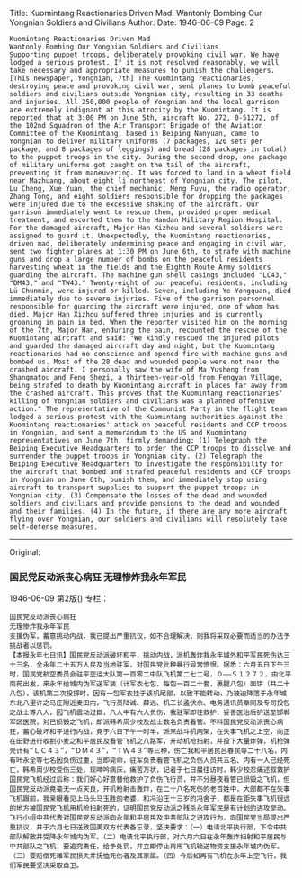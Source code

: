 Title: Kuomintang Reactionaries Driven Mad: Wantonly Bombing Our Yongnian Soldiers and Civilians
Author:
Date: 1946-06-09
Page: 2

    Kuomintang Reactionaries Driven Mad
    Wantonly Bombing Our Yongnian Soldiers and Civilians
    Supporting puppet troops, deliberately provoking civil war. We have lodged a serious protest. If it is not resolved reasonably, we will take necessary and appropriate measures to punish the challengers.
    [This newspaper, Yongnian, 7th] The Kuomintang reactionaries, destroying peace and provoking civil war, sent planes to bomb peaceful soldiers and civilians outside Yongnian city, resulting in 33 deaths and injuries. All 250,000 people of Yongnian and the local garrison are extremely indignant at this atrocity by the Kuomintang. It is reported that at 3:00 PM on June 5th, aircraft No. 272, 0-51272, of the 102nd Squadron of the Air Transport Brigade of the Aviation Committee of the Kuomintang, based in Beiping Nanyuan, came to Yongnian to deliver military uniforms (7 packages, 120 sets per package, and 8 packages of leggings) and bread (28 packages in total) to the puppet troops in the city. During the second drop, one package of military uniforms got caught on the tail of the aircraft, preventing it from maneuvering. It was forced to land in a wheat field near Mazhuang, about eight li northeast of Yongnian city. The pilot, Lu Cheng, Xue Yuan, the chief mechanic, Meng Fuyu, the radio operator, Zhang Tong, and eight soldiers responsible for dropping the packages were injured due to the excessive shaking of the aircraft. Our garrison immediately went to rescue them, provided proper medical treatment, and escorted them to the Handan Military Region Hospital. For the damaged aircraft, Major Han Xizhou and several soldiers were assigned to guard it. Unexpectedly, the Kuomintang reactionaries, driven mad, deliberately undermining peace and engaging in civil war, sent two fighter planes at 1:30 PM on June 6th, to strafe with machine guns and drop a large number of bombs on the peaceful residents harvesting wheat in the fields and the Eighth Route Army soldiers guarding the aircraft. The machine gun shell casings included "LC43," "DM43," and "TW43." Twenty-eight of our peaceful residents, including Lü Chunmin, were injured or killed. Seven, including Ye Yongquan, died immediately due to severe injuries. Five of the garrison personnel responsible for guarding the aircraft were injured, one of whom has died. Major Han Xizhou suffered three injuries and is currently groaning in pain in bed. When the reporter visited him on the morning of the 7th, Major Han, enduring the pain, recounted the rescue of the Kuomintang aircraft and said: "We kindly rescued the injured pilots and guarded the damaged aircraft day and night, but the Kuomintang reactionaries had no conscience and opened fire with machine guns and bombed us. Most of the 28 dead and wounded people were not near the crashed aircraft. I personally saw the wife of Ma Yusheng from Shangmatou and Feng Shezi, a thirteen-year-old from Fengyan Village, being strafed to death by Kuomintang aircraft in places far away from the crashed aircraft. This proves that the Kuomintang reactionaries' killing of Yongnian soldiers and civilians was a planned offensive action." The representative of the Communist Party in the flight team lodged a serious protest with the Kuomintang authorities against the Kuomintang reactionaries' attack on peaceful residents and CCP troops in Yongnian, and sent a memorandum to the US and Kuomintang representatives on June 7th, firmly demanding: (1) Telegraph the Beiping Executive Headquarters to order the CCP troops to dissolve and surrender the puppet troops in Yongnian city. (2) Telegraph the Beiping Executive Headquarters to investigate the responsibility for the aircraft that bombed and strafed peaceful residents and CCP troops in Yongnian on June 6th, punish them, and immediately stop using aircraft to transport supplies to support the puppet troops in Yongnian city. (3) Compensate the losses of the dead and wounded soldiers and civilians and provide pensions to the dead and wounded and their families. (4) In the future, if there are any more aircraft flying over Yongnian, our soldiers and civilians will resolutely take self-defense measures.



<hr /> 

Original: 


### 国民党反动派丧心病狂  无理惨炸我永年军民

1946-06-09
第2版()
专栏：

    国民党反动派丧心病狂
    无理惨炸我永年军民
    支援伪军，蓄意挑动内战，我已提出严重抗议，如不合理解决，则我将采取必要而适当的办法予挑战者以惩罚。            
    【本报永年七日讯】国民党反动派破坏和平，挑动内战，派机轰炸我永年城外和平军民死伤达三十三名，全永年二十五万人民及当地驻军，对国民党此种暴行异常愤恨。据悉：六月五日下午三时，国民党航空委员会驻平空运大队第一百零二中队飞机第二七二号，０——５１２７２，由北平南苑出发，来永年给城内伪军送军装（计军衣七包，每包一百二十套，裹腿八包）面饼（共二十八包），该机第二次投掷时，因有一包军衣挂于该机尾部，以致不能转动，乃被迫降落于永年城东北八里许之马庄附近麦田内，飞行员陆诚、薛远、机工长孟伏余、电务通讯员章同及专司投包之战士等八人，因飞机震动过巨，八人中有六人负伤，我驻军即往救护，妥善医治后护送至邯郸军区医院，对已损毁之飞机，即派韩希周少校及战士数名负责看管。不料国民党反动派丧心病狂，蓄心破坏和平进行内战，竟于六日下午一时半，派来战斗机两架，在失事飞机之上空，向正在田野进行收割小麦之和平居民及看管飞机之八路军，开动机枪扫射，并投下大量炸弹，机枪弹壳计有“ＬＣ４３”，“ＤＭ４３”，“ＴＷ４３”等三种，伤亡我和平居民吕春民等二十八名，内有叶永全等七名因负伤过重，当即毙命，驻军负责看管飞机之负伤人员共五名、内有一人已经死亡，韩希周少校受伤三处，现呻吟病床，痛苦万状，记者于七日晨往访时，韩少校忍痛述叙救护国民党飞机经过后称：我们好心好意替他救护了负伤飞行员，并不分昼夜看管已损毁之飞机，但国民党反动派竟毫无一点天良，开机枪射击轰炸，在二十八名死伤的老百姓中，大部都不在失事飞机跟前，我亲眼看见上马头马玉胜的老婆，和冯沿庄十三岁的冯舍子，都是在距失事飞机很远的地方被国民党飞机用机枪扫射死的，证明国民党反动派之残杀永年军民是有计划的进攻举动。飞行小组中共代表对国民党反动派向永年和平居民及中共部队之进攻行为，向国民党当局提出严重抗议，并于六月七日送致国美双方代表备忘录，坚决要求：（一）电请北平执行部，下令中共部队解散并受降永年城内伪军。（二）电请北平执行部，对六月六日在永年轰炸扫射和平居民与中共部队之飞机，要追究责任，给予处罚，并立即停止再用飞机输送物资支援永年城内伪军。（三）要赔偿死难军民损失并抚恤死伤者及其家属。（四）今后如再有飞机在永年上空飞行，我们军民要坚决采取自卫。
